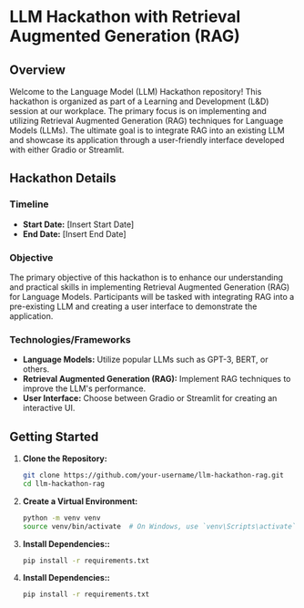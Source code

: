 # LLM Hackathon with Retrieval Augmented Generation (RAG)

## Overview

Welcome to the Language Model (LLM) Hackathon repository! This hackathon is organized as part of a Learning and Development (L&D) session at our workplace. The primary focus is on implementing and utilizing Retrieval Augmented Generation (RAG) techniques for Language Models (LLMs). The ultimate goal is to integrate RAG into an existing LLM and showcase its application through a user-friendly interface developed with either Gradio or Streamlit.

## Hackathon Details

### Timeline

- **Start Date:** [Insert Start Date]
- **End Date:** [Insert End Date]

### Objective

The primary objective of this hackathon is to enhance our understanding and practical skills in implementing Retrieval Augmented Generation (RAG) for Language Models. Participants will be tasked with integrating RAG into a pre-existing LLM and creating a user interface to demonstrate the application.

### Technologies/Frameworks

- **Language Models:** Utilize popular LLMs such as GPT-3, BERT, or others.
- **Retrieval Augmented Generation (RAG):** Implement RAG techniques to improve the LLM's performance.
- **User Interface:** Choose between Gradio or Streamlit for creating an interactive UI.

## Getting Started

1. **Clone the Repository:**
   ```bash
   git clone https://github.com/your-username/llm-hackathon-rag.git
   cd llm-hackathon-rag
   ```

2. **Create a Virtual Environment:**
   ```bash
   python -m venv venv
   source venv/bin/activate  # On Windows, use `venv\Scripts\activate`
   ```

3. **Install Dependencies::**
   ```bash
   pip install -r requirements.txt
   ```

4. **Install Dependencies::**
   ```bash
   pip install -r requirements.txt
   ```
